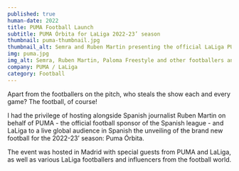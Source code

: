 ```yaml
---
published: true
human-date: 2022
title: PUMA Football Launch
subtitle: PUMA Órbita for LaLiga 2022-23’ season
thumbnail: puma-thumbnail.jpg
thumbnail_alt: Semra and Ruben Martin presenting the official LaLiga PUMA Órbita football for the 2022-23' season
img: puma.jpg
img_alt: Semra, Ruben Martin, Paloma Freestyle and other footballers and influencers with the brand new PUMA Órbita football
company: PUMA / LaLiga
category: Football
---
```

Apart from the footballers on the pitch, who steals the show each and every game? The football, of course!

I had the privilege of hosting alongside Spanish journalist Ruben Martin on behalf of PUMA - the official football sponsor of the Spanish league - and LaLiga to a live global audience in Spanish the unveiling of the brand new football for the 2022-23’ season: Puma Órbita.

The event was hosted in Madrid with special guests from PUMA and LaLiga, as well as various LaLiga footballers and influencers from the football world.
